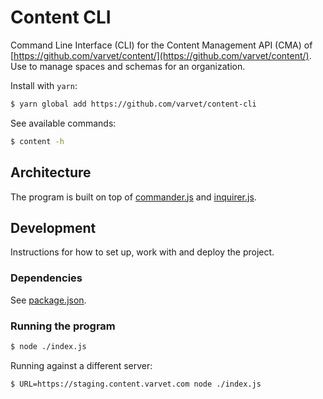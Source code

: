 # Content CLI

Command Line Interface (CLI) for the Content Management API (CMA) of  [https://github.com/varvet/content/](https://github.com/varvet/content/). Use to manage spaces and schemas for an organization.

Install with `yarn`:

```sh
$ yarn global add https://github.com/varvet/content-cli
```

See available commands:

```sh
$ content -h
```

## Architecture

The program is built on top of [commander.js](https://github.com/tj/commander.js/) and [inquirer.js](https://github.com/SBoudrias/Inquirer.js/).

## Development

Instructions for how to set up, work with and deploy the project.

### Dependencies

See [package.json](package.json).

### Running the program

```sh
$ node ./index.js
```

Running against a different server:

```sh
$ URL=https://staging.content.varvet.com node ./index.js
```
